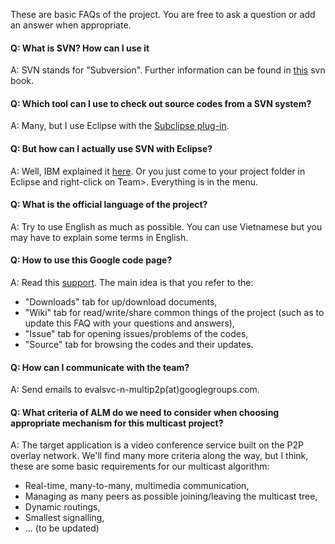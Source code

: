 These are basic FAQs of the project. You are free to ask a question or add an answer when appropriate.



#### **Q: What is SVN? How can I use it** ####

A: SVN stands for "Subversion". Further information can be found in [this](http://svnbook.red-bean.com/en/1.5/svn-book.pdf) svn book.

#### **Q: Which tool can I use to check out source codes from a SVN system?** ####

A: Many, but I use Eclipse with the [Subclipse plug-in](http://subclipse.tigris.org/servlets/ProjectProcess;jsessionid=7446EF751264D8387D0992E8EDB816A5?pageID=p4wYuA).

#### **Q: But how can I actually use SVN with Eclipse?** ####

A: Well, IBM explained it [here](http://www.ibm.com/developerworks/opensource/library/os-ecl-subversion/).
Or you just come to your project folder in Eclipse and right-click on Team>. Everything is in the menu.

#### **Q: What is the official language of the project?** ####

A: Try to use English as much as possible. You can use Vietnamese but you may have to explain some terms in English.

#### **Q: How to use this Google code page?** ####

A: Read this [support](http://code.google.com/support/). The main idea is that you refer to the:
  * "Downloads" tab for up/download documents,
  * "Wiki" tab for read/write/share common things of the project (such as to update this FAQ with your questions and answers),
  * "Issue" tab for opening issues/problems of the codes,
  * "Source" tab for browsing the codes and their updates.

#### **Q: How can I communicate with the team?** ####

A: Send emails to evalsvc-n-multip2p(at)googlegroups.com.

#### **Q: What criteria of ALM do we need to consider when choosing appropriate mechanism for this multicast project?** ####

A: The target application is a video conference service built on the P2P overlay network. We'll find many more criteria along the way, but I think, these are some basic requirements for our multicast algorithm:
  * Real-time, many-to-many, multimedia communication,
  * Managing as many peers as possible joining/leaving the multicast tree,
  * Dynamic routings,
  * Smallest signalling,
  * ... (to be updated)